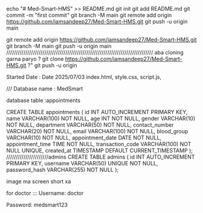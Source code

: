 echo "# Med-Smart-HMS" >> README.md
git init
git add README.md
git commit -m "first commit"
git branch -M main
git remote add origin https://github.com/iamsandeep27/Med-Smart-HMS.git
git push -u origin main
 

 git remote add origin https://github.com/iamsandeep27/Med-Smart-HMS.git
git branch -M main
git push -u origin main
/////////////////////////////////////////////////////////////////////////////
aba cloning garna paryo 
?
git clone https://github.com/iamsandeep27/Med-Smart-HMS.git
?"
 git push -u origin 
  

Started Date : 
Date 2025/07/03 
 index.html, style.css, script.js,

 /// Database name : MedSmart

 database table :appointments

 CREATE TABLE appointments (
  id INT AUTO_INCREMENT PRIMARY KEY,
  name VARCHAR(100) NOT NULL,
  age INT NOT NULL,
  gender VARCHAR(10) NOT NULL,
  department VARCHAR(50) NOT NULL,
  contact_number VARCHAR(20) NOT NULL,
  email VARCHAR(100) NOT NULL,
  blood_group VARCHAR(10) NOT NULL,
  appointment_date DATE NOT NULL,
  appointment_time TIME NOT NULL,
  transaction_code VARCHAR(100) NOT NULL UNIQUE,
  created_at TIMESTAMP DEFAULT CURRENT_TIMESTAMP
);
  //////////////////////admins
  CREATE TABLE admins (
  id INT AUTO_INCREMENT PRIMARY KEY,
  username VARCHAR(50) UNIQUE NOT NULL,
  password_hash VARCHAR(255) NOT NULL
);




 image ma screen short xa


for doctor :::
 Username: doctor

Password: medsmart123